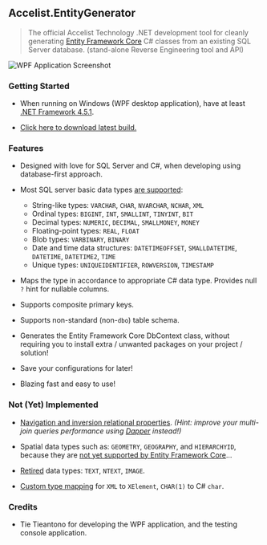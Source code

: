 ## Accelist.EntityGenerator

> The official Accelist Technology .NET development tool for cleanly generating [Entity Framework Core](https://docs.microsoft.com/en-us/ef/) C# classes from an existing SQL Server database. (stand-alone Reverse Engineering tool and API)

![WPF Application Screenshot](https://raw.githubusercontent.com/ryanelian/Accelist.EntityGenerator/master/screenshot.PNG)

### Getting Started

- When running on Windows (WPF desktop application), have at least [.NET Framework 4.5.1](https://www.microsoft.com/en-us/download/details.aspx?id=53344).

- [Click here to download latest build.](https://github.com/ryanelian/Accelist.EntityGenerator/raw/master/Dist/Accelist.EntityGenerator.Wpf.exe)

### Features
- Designed with love for SQL Server and C#, when developing using database-first approach.

- Most SQL server basic data types [are supported](https://github.com/ryanelian/Accelist.EntityGenerator/blob/master/Accelist.EntityGenerator/SqlTypeDictionary.cs): 
  
  - String-like types: `VARCHAR`, `CHAR`, `NVARCHAR`, `NCHAR`, `XML`
  - Ordinal types: `BIGINT`, `INT`, `SMALLINT`, `TINYINT`, `BIT`
  - Decimal types: `NUMERIC`, `DECIMAL`, `SMALLMONEY`, `MONEY`
  - Floating-point types: `REAL`, `FLOAT`
  - Blob types: `VARBINARY`, `BINARY`
  - Date and time data structures: `DATETIMEOFFSET`, `SMALLDATETIME`, `DATETIME`, `DATETIME2`, `TIME`
  - Unique types: `UNIQUEIDENTIFIER`, `ROWVERSION`, `TIMESTAMP`

- Maps the type in accordance to appropriate C# data type. Provides null `?` hint for nullable columns.

- Supports composite primary keys.

- Supports non-standard (non-`dbo`) table schema.

- Generates the Entity Framework Core DbContext class, without requiring you to install extra / unwanted packages on your project / solution!

- Save your configurations for later!

- Blazing fast and easy to use!

### Not (Yet) Implemented
- [Navigation and inversion relational properties](https://docs.microsoft.com/en-us/ef/core/modeling/relationships). *(Hint: improve your multi-join queries performance using [Dapper](https://github.com/StackExchange/Dapper) instead!)*

- Spatial data types such as: `GEOMETRY`, `GEOGRAPHY`, and `HIERARCHYID`, because they are [not yet supported by Entity Framework Core](https://github.com/aspnet/EntityFramework/issues/1100)...

- [Retired](https://docs.microsoft.com/en-us/sql/t-sql/data-types/ntext-text-and-image-transact-sql) data types: `TEXT`, `NTEXT`, `IMAGE`.

- [Custom type mapping](https://github.com/aspnet/EntityFramework/issues/242) for `XML` to `XElement`, `CHAR(1)` to C# `char`.

### Credits

- Tie Tieantono for developing the WPF application, and the testing console application.

